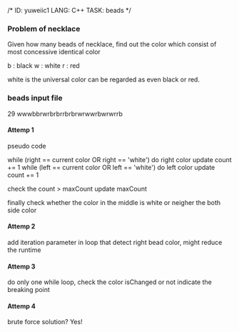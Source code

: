 /*
ID: yuweiic1
LANG: C++
TASK: beads
*/
### Problem of necklace

Given how many beads of necklace, find out the color which consist of most concessive identical color

b : black
w : white
r : red

white is the universal color can be regarded as even black or red.

### beads input file

29
wwwbbrwrbrbrrbrbrwrwwrbwrwrrb


#### Attemp 1

pseudo code

while (right == current color OR right == 'white')
	do right color update
		count += 1
while (left == current color OR left == 'white')
	do left color update
		count += 1

check the count > maxCount
	update maxCount

finally check whether the color in the middle is white or neigher the both side color


#### Attemp 2

add iteration parameter in loop that detect right bead color, might reduce the runtime

#### Attemp 3

do only one while loop, check the color isChanged or not indicate the breaking point

#### Attemp 4

brute force solution? Yes!

